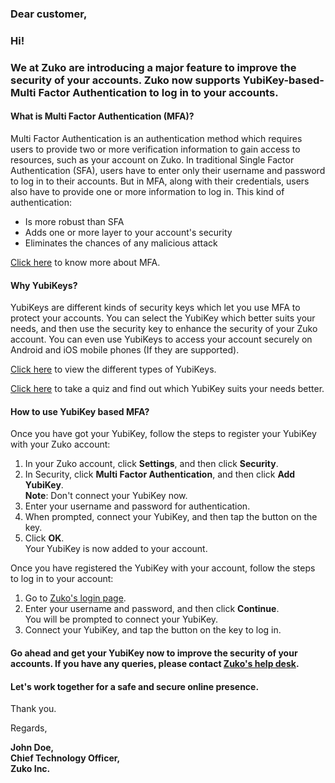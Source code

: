 ### Dear customer,

### Hi! 
### We at Zuko are introducing a major feature to improve the security of your accounts. Zuko now supports YubiKey-based-Multi Factor Authentication to log in to your accounts. 

#### What is Multi Factor Authentication (MFA)?

Multi Factor Authentication is an authentication method which requires users to provide two or more verification information to gain access to resources, 
such as your account on Zuko. In traditional Single Factor Authentication (SFA), users have to enter only their username and password to log in to their accounts. 
But in MFA, along with their credentials, users also have to provide one or more information to log in. 
This kind of authentication:
- Is more robust than SFA
- Adds one or more layer to your account's security
- Eliminates the chances of any malicious attack  

[Click here](https://www.yubico.com/resources/what-is-multi-factor-authentication/) to know more about MFA.

#### Why YubiKeys?

YubiKeys are different kinds of security keys which let you use MFA to protect your accounts. You can select the YubiKey which better suits your needs, and then  use the security key to enhance the security of your Zuko account. 
You can even use YubiKeys to access your account securely on Android and iOS mobile phones (If they are supported).  

[Click here](https://www.yubico.com/products/) to view the different types of YubiKeys.

[Click here](https://www.yubico.com/in/quiz/) to take a quiz and find out which YubiKey suits your needs better.

#### How to use YubiKey based MFA?

Once you have got your YubiKey, follow the steps to register your YubiKey with your Zuko account:

  1. In your Zuko account, click **Settings**, and then click **Security**.
  2. In Security, click **Multi Factor Authentication**, and then click **Add YubiKey**.  
     **Note**: Don't connect your YubiKey now.
  3. Enter your username and password for authentication.
  4. When prompted, connect your YubiKey, and then tap the button on the key.
  5. Click **OK**.  
  Your YubiKey is now added to your account. 

Once you have registered the YubiKey with your account, follow the steps to log in to your account:

  1. Go to [Zuko's login page]().
  2. Enter your username and password, and then click **Continue**.  
     You will be prompted to connect your YubiKey. 
  3. Connect your YubiKey, and tap the button on the key to log in.  
  
 
#### Go ahead and get your YubiKey now to improve the security of your accounts. If you have any queries, please contact [Zuko's help desk]().  
 
#### Let's work together for a safe and secure online presence.  

Thank you.  

Regards,  

**John Doe,   
Chief Technology Officer,  
Zuko Inc.**  
 
 
  
